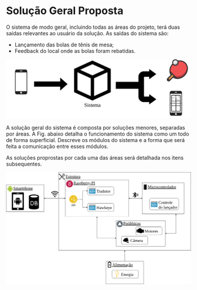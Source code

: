 # Solução Geral Proposta

O sistema de modo geral, incluindo todas as áreas do projeto, terá duas saídas relevantes ao usuário da solução. As saídas do sistema são:

* Lançamento das bolas de tênis de mesa;
*  Feedback do local onde as bolas foram rebatidas.

![alt text](https://raw.githubusercontent.com/Gibb-Launcher/GibbLauncher-Docs/master/img/arquitetura/solucao-geral.png)


A solução geral do sistema é composta por soluções menores, separadas por áreas. A Fig. abaixo detalha o funcionamento do sistema como um todo de forma superficial. Descreve os módulos do sistema e a forma que será feita a comunicação entre esses módulos.

As soluções proprostas por cada uma das áreas será detalhada nos itens subsequentes.

![alt text](https://raw.githubusercontent.com/Gibb-Launcher/GibbLauncher-Docs/master/img/arquitetura/esquema-funcionamento.png)